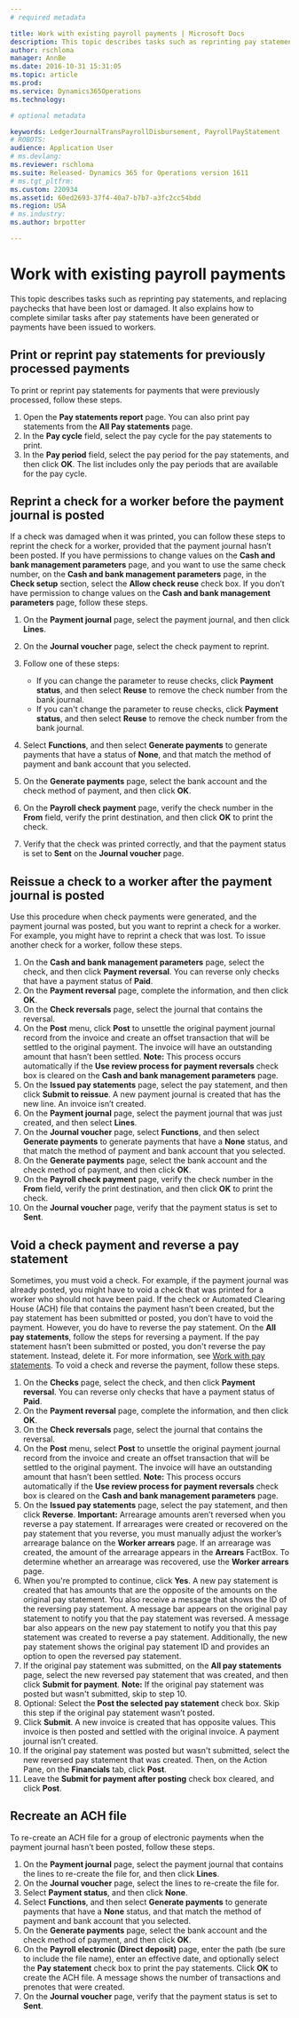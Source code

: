 ```yaml
---
# required metadata

title: Work with existing payroll payments | Microsoft Docs
description: This topic describes tasks such as reprinting pay statements, and replacing paychecks that have been lost or damaged. It also explains how to complete similar tasks after pay statements have been generated or payments have been issued to workers.
author: rschloma
manager: AnnBe
ms.date: 2016-10-31 15:31:05
ms.topic: article
ms.prod: 
ms.service: Dynamics365Operations
ms.technology: 

# optional metadata

keywords: LedgerJournalTransPayrollDisbursement, PayrollPayStatement
# ROBOTS: 
audience: Application User
# ms.devlang: 
ms.reviewer: rschloma
ms.suite: Released- Dynamics 365 for Operations version 1611
# ms.tgt_pltfrm: 
ms.custom: 220934
ms.assetid: 60ed2693-37f4-40a7-b7b7-a3fc2cc54bdd
ms.region: USA
# ms.industry: 
ms.author: brpotter

---
```


# Work with existing payroll payments

This topic describes tasks such as reprinting pay statements, and replacing paychecks that have been lost or damaged. It also explains how to complete similar tasks after pay statements have been generated or payments have been issued to workers.

Print or reprint pay statements for previously processed payments
-----------------------------------------------------------------

To print or reprint pay statements for payments that were previously processed, follow these steps.

1.  Open the **Pay statements report** page. You can also print pay statements from the **All Pay statements** page.
2.  In the **Pay cycle** field, select the pay cycle for the pay statements to print.
3.  In the **Pay period** field, select the pay period for the pay statements, and then click **OK**. The list includes only the pay periods that are available for the pay cycle.

## Reprint a check for a worker before the payment journal is posted
If a check was damaged when it was printed, you can follow these steps to reprint the check for a worker, provided that the payment journal hasn’t been posted. If you have permissions to change values on the **Cash and bank management parameters** page, and you want to use the same check number, on the **Cash and bank management parameters** page, in the **Check setup** section, select the **Allow check reuse** check box. If you don’t have permission to change values on the **Cash and bank management parameters** page, follow these steps.

1.  On the **Payment journal** page, select the payment journal, and then click **Lines**.
2.  On the **Journal voucher** page, select the check payment to reprint.
3.  Follow one of these steps:
    -   If you can change the parameter to reuse checks, click **Payment status**, and then select **Reuse** to remove the check number from the bank journal.
    -   If you can't change the parameter to reuse checks, click **Payment status**, and then select **Reuse** to remove the check number from the bank journal.

4.  Select **Functions**, and then select **Generate payments** to generate payments that have a status of **None**, and that match the method of payment and bank account that you selected.
5.  On the **Generate payments** page, select the bank account and the check method of payment, and then click **OK**.
6.  On the **Payroll check payment** page, verify the check number in the **From** field, verify the print destination, and then click **OK** to print the check.
7.  Verify that the check was printed correctly, and that the payment status is set to **Sent** on the **Journal voucher** page.

## Reissue a check to a worker after the payment journal is posted
Use this procedure when check payments were generated, and the payment journal was posted, but you want to reprint a check for a worker. For example, you might have to reprint a check that was lost. To issue another check for a worker, follow these steps.

1.  On the **Cash and bank management parameters** page, select the check, and then click **Payment reversal**. You can reverse only checks that have a payment status of **Paid**.
2.  On the **Payment reversal** page, complete the information, and then click **OK**.
3.  On the **Check reversals** page, select the journal that contains the reversal.
4.  On the **Post** menu, click **Post** to unsettle the original payment journal record from the invoice and create an offset transaction that will be settled to the original payment. The invoice will have an outstanding amount that hasn’t been settled. **Note:** This process occurs automatically if the **Use review process for payment reversals** check box is cleared on the **Cash and bank management parameters** page.
5.  On the **Issued pay statements** page, select the pay statement, and then click **Submit to reissue**. A new payment journal is created that has the new line. An invoice isn’t created.
6.  On the **Payment journal** page, select the payment journal that was just created, and then select **Lines**.
7.  On the **Journal voucher** page, select **Functions**, and then select **Generate payments** to generate payments that have a **None** status, and that match the method of payment and bank account that you selected.
8.  On the **Generate payments** page, select the bank account and the check method of payment, and then click **OK**.
9.  On the **Payroll check payment** page, verify the check number in the **From** field, verify the print destination, and then click **OK** to print the check.
10. On the **Journal voucher** page, verify that the payment status is set to **Sent**.

## Void a check payment and reverse a pay statement
Sometimes, you must void a check. For example, if the payment journal was already posted, you might have to void a check that was printed for a worker who should not have been paid. If the check or Automated Clearing House (ACH) file that contains the payment hasn’t been created, but the pay statement has been submitted or posted, you don’t have to void the payment. However, you do have to reverse the pay statement. On the **All pay statements**, follow the steps for reversing a payment. If the pay statement hasn’t been submitted or posted, you don't reverse the pay statement. Instead, delete it. For more information, see [Work with pay statements](https://docs.microsoft.com/en-us/dynamics365/operations/financials/localizations/north-america/work-with-pay-statements). To void a check and reverse the payment, follow these steps.

1.  On the **Checks** page, select the check, and then click **Payment reversal**. You can reverse only checks that have a payment status of **Paid**.
2.  On the **Payment reversal** page, complete the information, and then click **OK**.
3.  On the **Check reversals** page, select the journal that contains the reversal.
4.  On the **Post** menu, select **Post** to unsettle the original payment journal record from the invoice and create an offset transaction that will be settled to the original payment. The invoice will have an outstanding amount that hasn’t been settled. **Note:** This process occurs automatically if the **Use review process for payment reversals** check box is cleared on the **Cash and bank management parameters** page.
5.  On the **Issued pay statements** page, select the pay statement, and then click **Reverse**. **Important:** Arrearage amounts aren’t reversed when you reverse a pay statement. If arrearages were created or recovered on the pay statement that you reverse, you must manually adjust the worker’s arrearage balance on the **Worker arrears** page. If an arrearage was created, the amount of the arrearage appears in the **Arrears** FactBox. To determine whether an arrearage was recovered, use the **Worker arrears** page.
6.  When you're prompted to continue, click **Yes**. A new pay statement is created that has amounts that are the opposite of the amounts on the original pay statement. You also receive a message that shows the ID of the reversing pay statement. A message bar appears on the original pay statement to notify you that the pay statement was reversed. A message bar also appears on the new pay statement to notify you that this pay statement was created to reverse a pay statement. Additionally, the new pay statement shows the original pay statement ID and provides an option to open the reversed pay statement.
7.  If the original pay statement was submitted, on the **All pay statements** page, select the new reversed pay statement that was created, and then click **Submit for payment**. **Note:** If the original pay statement was posted but wasn't submitted, skip to step 10.
8.  Optional: Select the **Post the selected pay statement** check box. Skip this step if the original pay statement wasn’t posted.
9.  Click **Submit**. A new invoice is created that has opposite values. This invoice is then posted and settled with the original invoice. A payment journal isn’t created.
10. If the original pay statement was posted but wasn't submitted, select the new reversed pay statement that was created. Then, on the Action Pane, on the **Financials** tab, click **Post**.
11. Leave the **Submit for payment after posting** check box cleared, and click **Post**.

## Recreate an ACH file
To re-create an ACH file for a group of electronic payments when the payment journal hasn’t been posted, follow these steps.

1.  On the **Payment journal** page, select the payment journal that contains the lines to re-create the file for, and then click **Lines**.
2.  On the **Journal voucher** page, select the lines to re-create the file for.
3.  Select **Payment status**, and then click **None**.
4.  Select **Functions**, and then select **Generate payments** to generate payments that have a **None** status, and that match the method of payment and bank account that you selected.
5.  On the **Generate payments** page, select the bank account and the check method of payment, and then click **OK**.
6.  On the **Payroll electronic (Direct deposit)** page, enter the path (be sure to include the file name), enter an effective date, and optionally select the **Pay statement** check box to print the pay statements. Click **OK** to create the ACH file. A message shows the number of transactions and prenotes that were created.
7.  On the **Journal voucher** page, verify that the payment status is set to **Sent**.


